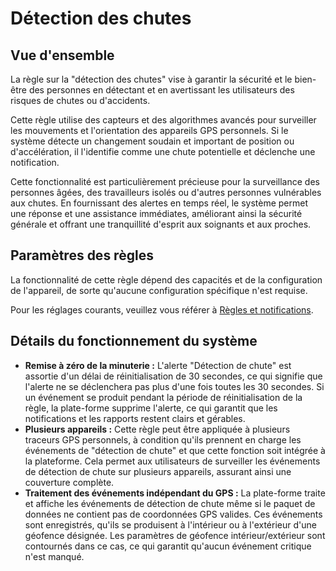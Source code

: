 # Détection des chutes

## Vue d'ensemble

La règle sur la "détection des chutes" vise à garantir la sécurité et le bien-être des personnes en détectant et en avertissant les utilisateurs des risques de chutes ou d'accidents.

Cette règle utilise des capteurs et des algorithmes avancés pour surveiller les mouvements et l'orientation des appareils GPS personnels. Si le système détecte un changement soudain et important de position ou d'accélération, il l'identifie comme une chute potentielle et déclenche une notification.

Cette fonctionnalité est particulièrement précieuse pour la surveillance des personnes âgées, des travailleurs isolés ou d'autres personnes vulnérables aux chutes. En fournissant des alertes en temps réel, le système permet une réponse et une assistance immédiates, améliorant ainsi la sécurité générale et offrant une tranquillité d'esprit aux soignants et aux proches.

## Paramètres des règles

La fonctionnalité de cette règle dépend des capacités et de la configuration de l'appareil, de sorte qu'aucune configuration spécifique n'est requise.

Pour les réglages courants, veuillez vous référer à [Règles et notifications](../).

## Détails du fonctionnement du système

* **Remise à zéro de la minuterie :** L'alerte "Détection de chute" est assortie d'un délai de réinitialisation de 30 secondes, ce qui signifie que l'alerte ne se déclenchera pas plus d'une fois toutes les 30 secondes. Si un événement se produit pendant la période de réinitialisation de la règle, la plate-forme supprime l'alerte, ce qui garantit que les notifications et les rapports restent clairs et gérables.
* **Plusieurs appareils :** Cette règle peut être appliquée à plusieurs traceurs GPS personnels, à condition qu'ils prennent en charge les événements de "détection de chute" et que cette fonction soit intégrée à la plateforme. Cela permet aux utilisateurs de surveiller les événements de détection de chute sur plusieurs appareils, assurant ainsi une couverture complète.
* **Traitement des événements indépendant du GPS :** La plate-forme traite et affiche les événements de détection de chute même si le paquet de données ne contient pas de coordonnées GPS valides. Ces événements sont enregistrés, qu'ils se produisent à l'intérieur ou à l'extérieur d'une géofence désignée. Les paramètres de géofence intérieur/extérieur sont contournés dans ce cas, ce qui garantit qu'aucun événement critique n'est manqué.
